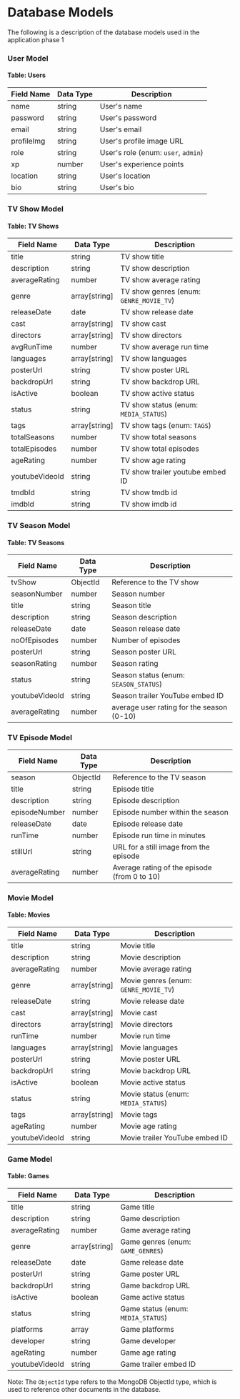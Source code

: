 # **Database Models**

The following is a description of the database models used in the application phase 1

### User Model

#### Table: Users

| Field Name | Data Type | Description                         |
| ---------- | --------- | ----------------------------------- |
| name       | string    | User's name                         |
| password   | string    | User's password                     |
| email      | string    | User's email                        |
| profileImg | string    | User's profile image URL            |
| role       | string    | User's role (enum: `user`, `admin`) |
| xp         | number    | User's experience points            |
| location   | string    | User's location                     |
| bio        | string    | User's bio                          |

### TV Show Model

#### Table: TV Shows

| Field Name     | Data Type     | Description                             |
| -------------- | ------------- | --------------------------------------- |
| title          | string        | TV show title                           |
| description    | string        | TV show description                     |
| averageRating  | number        | TV show average rating                  |
| genre          | array[string] | TV show genres (enum: `GENRE_MOVIE_TV`) |
| releaseDate    | date          | TV show release date                    |
| cast           | array[string] | TV show cast                            |
| directors      | array[string] | TV show directors                       |
| avgRunTime     | number        | TV show average run time                |
| languages      | array[string] | TV show languages                       |
| posterUrl      | string        | TV show poster URL                      |
| backdropUrl    | string        | TV show backdrop URL                    |
| isActive       | boolean       | TV show active status                   |
| status         | string        | TV show status (enum: `MEDIA_STATUS`)   |
| tags           | array[string] | TV show tags (enum: `TAGS`)             |
| totalSeasons   | number        | TV show total seasons                   |
| totalEpisodes  | number        | TV show total episodes                  |
| ageRating      | number        | TV show age rating                      |
| youtubeVideoId | string        | TV show trailer youtube embed ID        |
| tmdbId         | string        | TV show tmdb id                         |
| imdbId         | string        | TV show imdb id                         |

### TV Season Model

#### Table: TV Seasons

| Field Name     | Data Type | Description                               |
| -------------- | --------- | ----------------------------------------- |
| tvShow         | ObjectId  | Reference to the TV show                  |
| seasonNumber   | number    | Season number                             |
| title          | string    | Season title                              |
| description    | string    | Season description                        |
| releaseDate    | date      | Season release date                       |
| noOfEpisodes   | number    | Number of episodes                        |
| posterUrl      | string    | Season poster URL                         |
| seasonRating   | number    | Season rating                             |
| status         | string    | Season status (enum: `SEASON_STATUS`)     |
| youtubeVideoId | string    | Season trailer YouTube embed ID           |
| averageRating  | number    | average user rating for the season (0-10) |

### TV Episode Model

| Field Name    | Data Type | Description                                  |
| ------------- | --------- | -------------------------------------------- |
| season        | ObjectId  | Reference to the TV season                   |
| title         | string    | Episode title                                |
| description   | string    | Episode description                          |
| episodeNumber | number    | Episode number within the season             |
| releaseDate   | date      | Episode release date                         |
| runTime       | number    | Episode run time in minutes                  |
| stillUrl      | string    | URL for a still image from the episode       |
| averageRating | number    | Average rating of the episode (from 0 to 10) |

### Movie Model

#### Table: Movies

| Field Name     | Data Type     | Description                           |
| -------------- | ------------- | ------------------------------------- |
| title          | string        | Movie title                           |
| description    | string        | Movie description                     |
| averageRating  | number        | Movie average rating                  |
| genre          | array[string] | Movie genres (enum: `GENRE_MOVIE_TV`) |
| releaseDate    | string        | Movie release date                    |
| cast           | array[string] | Movie cast                            |
| directors      | array[string] | Movie directors                       |
| runTime        | number        | Movie run time                        |
| languages      | array[string] | Movie languages                       |
| posterUrl      | string        | Movie poster URL                      |
| backdropUrl    | string        | Movie backdrop URL                    |
| isActive       | boolean       | Movie active status                   |
| status         | string        | Movie status (enum: `MEDIA_STATUS`)   |
| tags           | array[string] | Movie tags                            |
| ageRating      | number        | Movie age rating                      |
| youtubeVideoId | string        | Movie trailer YouTube embed ID        |

### Game Model

#### Table: Games

| Field Name     | Data Type     | Description                        |
| -------------- | ------------- | ---------------------------------- |
| title          | string        | Game title                         |
| description    | string        | Game description                   |
| averageRating  | number        | Game average rating                |
| genre          | array[string] | Game genres (enum: `GAME_GENRES`)  |
| releaseDate    | date          | Game release date                  |
| posterUrl      | string        | Game poster URL                    |
| backdropUrl    | string        | Game backdrop URL                  |
| isActive       | boolean       | Game active status                 |
| status         | string        | Game status (enum: `MEDIA_STATUS`) |
| platforms      | array<string> | Game platforms                     |
| developer      | string        | Game developer                     |
| ageRating      | number        | Game age rating                    |
| youtubeVideoId | string        | Game trailer embed ID              |

Note: The `ObjectId` type refers to the MongoDB ObjectId type, which is used to reference other documents in the database.
